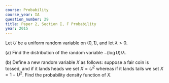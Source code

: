 ```yaml
---
course: Probability
course_year: IA
question_number: 29
title: Paper 2, Section I, F Probability
year: 2015
---
```




Let $U$ be a uniform random variable on $(0,1)$, and let $\lambda>0$.

(a) Find the distribution of the random variable $-(\log U) / \lambda$.

(b) Define a new random variable $X$ as follows: suppose a fair coin is tossed, and if it lands heads we set $X=U^{2}$ whereas if it lands tails we set $X=1-U^{2}$. Find the probability density function of $X$.